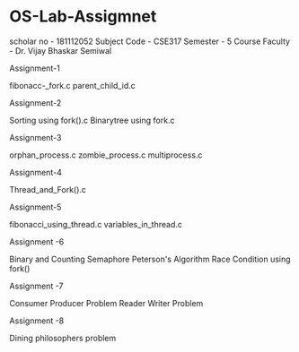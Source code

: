 # OS-Lab-Assigmnet
scholar no - 181112052
Subject Code - CSE317 
Semester - 5 
Course Faculty - Dr. Vijay Bhaskar Semiwal

Assignment-1

fibonacc-_fork.c 
parent_child_id.c

Assignment-2

Sorting using fork().c 
Binarytree using fork.c

Assignment-3

orphan_process.c 
zombie_process.c 
multiprocess.c

Assignment-4

Thread_and_Fork().c

Assignment-5

fibonacci_using_thread.c 
variables_in_thread.c

Assignment -6

Binary and Counting Semaphore Peterson's Algorithm Race Condition using fork()

Assignment -7

Consumer Producer Problem Reader Writer Problem

Assignment -8

Dining philosophers problem
